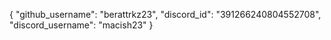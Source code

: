 {
   "github_username": "berattrkz23",
   "discord_id": "391266240804552708",
   "discord_username": "macish23"
}
